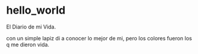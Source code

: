 # hello_world

El Diario de mi Vida.

con un simple lapiz di a conocer lo mejor de mi,
pero los colores fueron los q me dieron vida.
